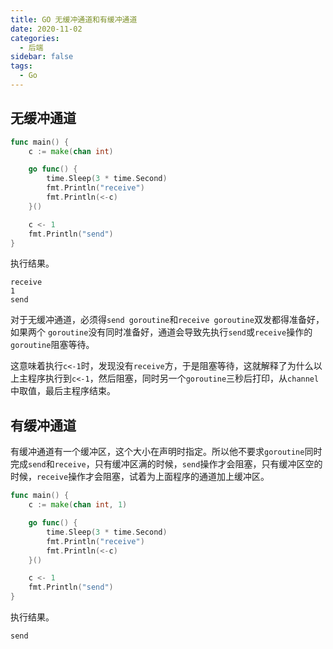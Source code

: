 ```yaml
---
title: GO 无缓冲通道和有缓冲通道
date: 2020-11-02
categories:
  - 后端
sidebar: false
tags:
  - Go
---
```



## 无缓冲通道

```go
func main() {
	c := make(chan int)

	go func() {
		time.Sleep(3 * time.Second)
		fmt.Println("receive")
		fmt.Println(<-c)
	}()

	c <- 1
	fmt.Println("send")
}
```

执行结果。

```
receive
1
send
```

对于无缓冲通道，必须得`send goroutine`和`receive goroutine`双发都得准备好，如果两个 `goroutine`没有同时准备好，通道会导致先执行`send`或`receive`操作的`goroutine`阻塞等待。

这意味着执行`c<-1`时，发现没有`receive`方，于是阻塞等待，这就解释了为什么以上主程序执行到`c<-1`，然后阻塞，同时另一个`goroutine`三秒后打印，从`channel`中取值，最后主程序结束。

## 有缓冲通道

有缓冲通道有一个缓冲区，这个大小在声明时指定。所以他不要求`goroutine`同时完成`send`和`receive`，只有缓冲区满的时候，`send`操作才会阻塞，只有缓冲区空的时候，`receive`操作才会阻塞，试着为上面程序的通道加上缓冲区。

```go
func main() {
	c := make(chan int, 1)

	go func() {
		time.Sleep(3 * time.Second)
		fmt.Println("receive")
		fmt.Println(<-c)
	}()

	c <- 1
	fmt.Println("send")
}
```

执行结果。

```
send
```


